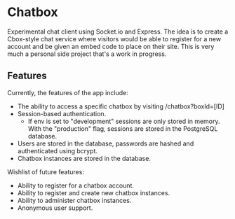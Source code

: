 # Chatbox

Experimental chat client using Socket.io and Express. The idea is to create a Cbox-style chat service where visitors 
would be able to register for a new account and be given an embed code to place on their site. This is very much a 
personal side project that's a work in progress.

## Features

Currently, the features of the app include:

* The ability to access a specific chatbox by visiting /chatbox?boxId=\[ID]
* Session-based authentication. 
  * If env is set to "development" sessions are only stored in memory. With the "production" flag, sessions are stored 
  in the PostgreSQL database.
* Users are stored in the database, passwords are hashed and authenticated using bcrypt.
* Chatbox instances are stored in the database.
  
Wishlist of future features:

* Ability to register for a chatbox account.
* Ability to register and create new chatbox instances.
* Ability to administer chatbox instances.
* Anonymous user support.
